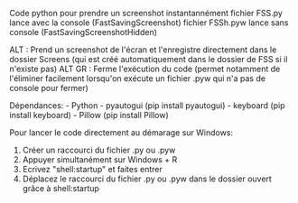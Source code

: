 
Code python pour prendre un screenshot instantannément
fichier FSS.py lance avec la console      (FastSavingScreenshot)
fichier FSSh.pyw lance sans console       (FastSavingScreenshotHidden)

ALT : Prend un screenshot de l'écran et l'enregistre directement dans le dossier Screens (qui est créé automatiquement dans le dossier de FSS si il n'existe pas)
ALT GR : Ferme l'exécution du code (permet notamment de l'éliminer facilement lorsqu'on exécute un fichier .pyw qui n'a pas de console pour fermer)

Dépendances:
    - Python
    - pyautogui (pip install pyautogui)
    - keyboard (pip install keyboard)
    - Pillow (pip install Pillow)
    
Pour lancer le code directement au démarage sur Windows:
1) Créer un raccourci du fichier .py ou .pyw
2) Appuyer simultanément sur Windows + R
3) Ecrivez "shell:startup" et faites entrer
4) Déplacez le raccourci du fichier .py ou .pyw dans le dossier ouvert grâce à shell:startup
